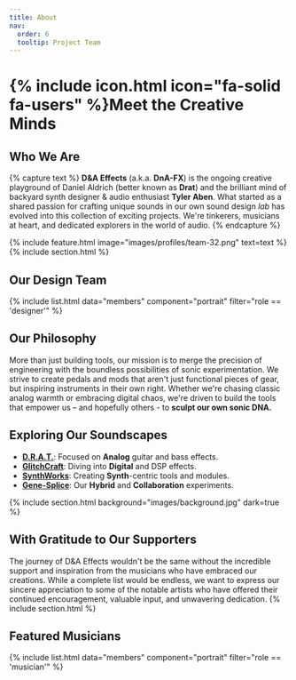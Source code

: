 ```yaml
---
title: About
nav:
  order: 6
  tooltip: Project Team
---
```


# {% include icon.html icon="fa-solid fa-users" %}Meet the Creative Minds

## Who We Are
{% capture text %}
**D&A Effects** (a.k.a. **DnA-FX**) is the ongoing creative playground of Daniel Aldrich (better known as **Drat**) and the brilliant mind of backyard synth designer & audio enthusiast **Tyler Aben**. What started as a shared passion for crafting unique sounds in our own sound design _lab_ has evolved into this collection of exciting projects. We're tinkerers, musicians at heart, and dedicated explorers in the world of audio.
{% endcapture %}

{% include feature.html
  image="images/profiles/team-32.png"
  text=text
%}
{% include section.html %}
## Our Design Team
{% include list.html data="members" component="portrait" filter="role == 'designer'" %}

## Our Philosophy

More than just building tools, our mission is to merge the precision of engineering with the boundless possibilities of sonic experimentation. We strive to create pedals and mods that aren't just functional pieces of gear, but inspiring instruments in their own right. Whether we're chasing classic analog warmth or embracing digital chaos, we're driven to build the tools that empower us – and hopefully others - to **sculpt our own sonic DNA.**

## Exploring Our Soundscapes

- [**D.R.A.T.**](/projects/drat): Focused on **Analog** guitar and bass effects.
- [**GlitchCraft**](/projects/glitchcraft): Diving into **Digital** and DSP effects.
- [**SynthWorks**](/projects/synthworks): Creating **Synth**-centric tools and modules.
- [**Gene-Splice**](/projects/gene-splice): Our **Hybrid** and **Collaboration** experiments.

{% include section.html background="images/background.jpg" dark=true %}
## With Gratitude to Our Supporters
The journey of D&A Effects wouldn't be the same without the incredible support and inspiration from the musicians who have embraced our creations. While a complete list would be endless, we want to express our sincere appreciation to some of the notable artists who have offered their continued encouragement, valuable input, and unwavering dedication.
{% include section.html %}
## Featured Musicians
{% include list.html data="members" component="portrait" filter="role == 'musician'" %}